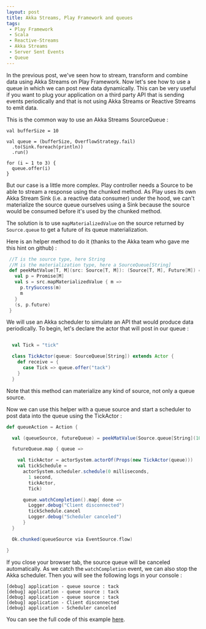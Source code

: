 ```yaml
---
layout: post
title: Akka Streams, Play Framework and queues
tags:
 - Play Framework
 - Scala
 - Reactive-Streams
 - Akka Streams
 - Server Sent Events
 - Queue
---
```


In the previous post, we've seen how to stream, transform and combine data using Akka Streams on Play Framework.
Now let's see how to use a queue in which we can post new data dynamically. This can be very useful if you want to plug your application on a third party API that is sending events periodically and that is not using Akka Streams or Reactive Streams to emit data.

This is the common way to use an Akka Streams SourceQueue :

```
val bufferSize = 10

val queue = (bufferSize, OverflowStrategy.fail)
  .to(Sink.foreach(println))
  .run()

for (i ← 1 to 3) {
  queue.offer(i)
}
```

But our case is a little more complex. Play controller needs a Source to be able to stream a response using the chunked method.
As Play uses its own Akka Stream Sink (i.e. a reactive data consumer) under the hood, we can't materialize the source queue ourselves using a Sink because the source would be consumed before it's used by the chunked method.

The solution is to use `mapMaterializedValue` on the source returned by `Source.queue` to get a future of its queue materialization.

Here is an helper method to do it (thanks to the Akka team who gave me this hint on github) :

```scala
 //T is the source type, here String
 //M is the materialization type, here a SourceQueue[String]
 def peekMatValue[T, M](src: Source[T, M]): (Source[T, M], Future[M]) = {
   val p = Promise[M]
   val s = src.mapMaterializedValue { m =>
     p.trySuccess(m)
     m
   }
   (s, p.future)
 }
```

We will use an Akka scheduler to simulate an API that would produce data periodically. To begin, let's declare the actor that will post in our queue :

```scala

  val Tick = "tick"

  class TickActor(queue: SourceQueue[String]) extends Actor {
    def receive = {
      case Tick => queue.offer("tack")
    }
  }
```

Note that this method can materialize any kind of source, not only a queue source.

Now we can use this helper with a queue source and start a scheduler to post data into the queue using the TickActor :

```scala
def queueAction = Action {

  val (queueSource, futureQueue) = peekMatValue(Source.queue[String](10, OverflowStrategy.fail))

  futureQueue.map { queue =>

    val tickActor = actorSystem.actorOf(Props(new TickActor(queue)))
    val tickSchedule =
      actorSystem.scheduler.schedule(0 milliseconds,
        1 second,
        tickActor,
        Tick)

      queue.watchCompletion().map{ done =>
        Logger.debug("Client disconnected")
        tickSchedule.cancel
        Logger.debug("Scheduler canceled")
      }
  }

  Ok.chunked(queueSource via EventSource.flow)

}
````


If you close your browser tab, the source queue will be canceled automatically.
As we catch the `watchCompletion` event, we can also stop the Akka scheduler. Then you will see the following logs in your console :

```
[debug] application - queue source : tack
[debug] application - queue source : tack
[debug] application - queue source : tack
[debug] application - Client disconnected
[debug] application - Scheduler canceled
```

You can see the full code of this example [here](https://gist.github.com/loicdescotte/3914f3fd6513cb85ea1638b60b444f9d).
